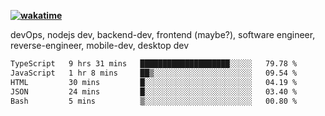 **[![wakatime](https://wakatime.com/badge/user/87646243-158a-4241-a3cb-668e1fa2dbb8.svg)](https://wakatime.com/@87646243-158a-4241-a3cb-668e1fa2dbb8?style=plastic)**


devOps, nodejs dev, backend-dev, frontend (maybe?), software engineer, reverse-engineer, mobile-dev, desktop dev

<!--START_SECTION:waka-->

```txt
TypeScript   9 hrs 31 mins   ████████████████████░░░░░   79.78 %
JavaScript   1 hr 8 mins     ██▒░░░░░░░░░░░░░░░░░░░░░░   09.54 %
HTML         30 mins         █░░░░░░░░░░░░░░░░░░░░░░░░   04.19 %
JSON         24 mins         █░░░░░░░░░░░░░░░░░░░░░░░░   03.40 %
Bash         5 mins          ▒░░░░░░░░░░░░░░░░░░░░░░░░   00.80 %
```

<!--END_SECTION:waka-->
